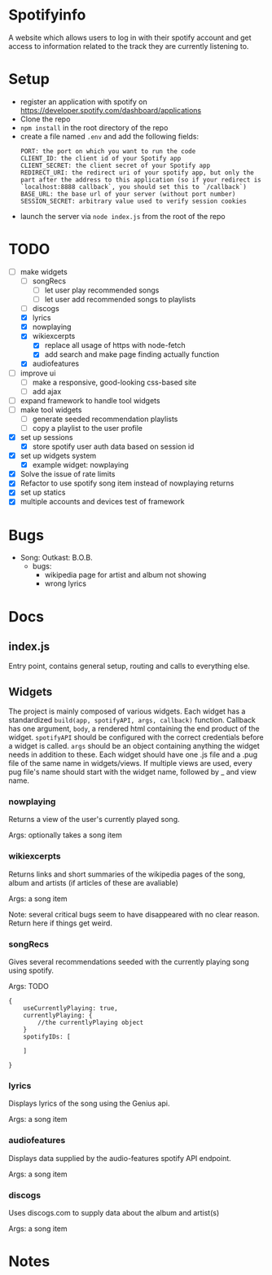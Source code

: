 # Spotifyinfo

A website which allows users to log in with their spotify account and get access to information related to the track they are currently listening to.

# Setup

* register an application with spotify on https://developer.spotify.com/dashboard/applications
* Clone the repo
* `npm install` in the root directory of the repo
* create a file named `.env` and add the following fields:
    ```
    PORT: the port on which you want to run the code
    CLIENT_ID: the client id of your Spotify app
    CLIENT_SECRET: the client secret of your Spotify app
    REDIRECT_URI: the redirect uri of your spotify app, but only the part after the address to this application (so if your redirect is `localhost:8888 callback`, you should set this to `/callback`)
    BASE_URL: the base url of your server (without port number)
    SESSION_SECRET: arbitrary value used to verify session cookies
    ```
* launch the server via `node index.js` from the root of the repo

# TODO

- [ ] make widgets
    - [ ] songRecs
        - [ ] let user play recommended songs
        - [ ] let user add recommended songs to playlists
    - [ ] discogs
    - [x] lyrics
    - [x] nowplaying
    - [x] wikiexcerpts
        - [x] replace all usage of https with node-fetch
        - [x] add search and make page finding actually function
    - [x] audiofeatures
- [ ] improve ui
    - [ ] make a responsive, good-looking css-based site
    - [ ] add ajax
- [ ] expand framework to handle tool widgets
- [ ] make tool widgets
    - [ ] generate seeded recommendation playlists
    - [ ] copy a playlist to the user profile
- [x] set up sessions
    - [x] store spotify user auth data based on session id
- [x] set up widgets system
    - [x] example widget: nowplaying
- [x] Solve the issue of rate limits
- [x] Refactor to use spotify song item instead of nowplaying returns
- [x] set up statics
- [x] multiple accounts and devices test of framework

# Bugs

- Song: Outkast: B.O.B.
    - bugs:
        - wikipedia page for artist and album not showing
        - wrong lyrics

# Docs

## index.js

Entry point, contains general setup, routing and calls to everything else.

## Widgets

The project is mainly composed of various widgets. Each widget has a standardized `build(app, spotifyAPI, args, callback)` function. Callback has one argument, `body`, a rendered html containing the end product of the widget. `spotifyAPI` should be configured with the correct credentials before a widget is called. `args` should be an object containing anything the widget needs in addition to these. Each widget should have one .js file and a .pug file of the same name in widgets/views. If multiple views are used, every pug file's name should start with the widget name, followed by _ and view name.

### nowplaying

Returns a view of the user's currently played song.

Args: optionally takes a song item

### wikiexcerpts

Returns links and short summaries of the wikipedia pages of the song, album and artists (if articles of these are avaliable)

Args: a song item

Note: several critical bugs seem to have disappeared with no clear reason. Return here if things get weird.

### songRecs

Gives several recommendations seeded with the currently playing song using spotify.

Args: TODO
```
{
    useCurrentlyPlaying: true,
    currentlyPlaying: {
        //the currentlyPlaying object
    }
    spotifyIDs: [

    ]

}
```

### lyrics

Displays lyrics of the song using the Genius api.

Args: a song item

### audiofeatures

Displays data supplied by the audio-features spotify API endpoint.

Args: a song item

### discogs

Uses discogs.com to supply data about the album and artist(s)

Args: a song item

# Notes
    

